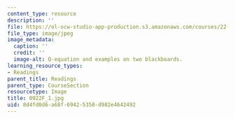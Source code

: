 ```yaml
---
content_type: resource
description: ''
file: https://ol-ocw-studio-app-production.s3.amazonaws.com/courses/22-01-introduction-to-nuclear-engineering-and-ionizing-radiation-fall-2016/8d4fd0d6a68f69425350d982e4642492_0922F_1.jpg
file_type: image/jpeg
image_metadata:
  caption: ''
  credit: ''
  image-alt: Q-equation and examples on two blackboards.
learning_resource_types:
- Readings
parent_title: Readings
parent_type: CourseSection
resourcetype: Image
title: 0922F_1.jpg
uid: 8d4fd0d6-a68f-6942-5350-d982e4642492
---
```

